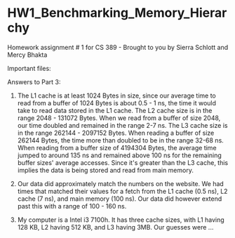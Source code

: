 # HW1_Benchmarking_Memory_Hierarchy
Homework assignment # 1 for CS 389 - Brought to you by Sierra Schlott and Mercy Bhakta

Important files: 

Answers to Part 3:

  1) The L1 cache is at least 1024 Bytes in size, since our average time to read from a buffer of 1024 Bytes is about 
    0.5 - 1 ns, the time it would take to read data stored in the L1 cache.
    The L2 cache size is in the range 2048 - 131072 Bytes. When we read from a buffer of size 2048, our time doubled 
    and remained in the range 2-7 ns.
    The L3 cache size is in the range 262144 - 2097152 Bytes. When reading a buffer of size 262144 Bytes, the time 
    more than doubled to be in the range 32-68 ns.
    When reading from a buffer size of 4194304 Bytes, the average time jumped to around 135 ns and remained above 100 ns 
    for the remaining buffer sizes' average accesses. Since it's greater than the L3 cache, this implies the data is
    being stored and read from main memory.
    
   2) Our data did approximately match the numbers on the website. We had times that matched their values for a fetch
   from the L1 cache (0.5 ns), L2 cache (7 ns), and main memory (100 ns). Our data did however extend past this with a 
   range of 100 - 160 ns. 

  3) My computer is a Intel i3 7100h. It has three cache sizes, with L1 having 128 KB, L2 having 512 KB, and L3 having 3MB.
    Our guesses were ...


